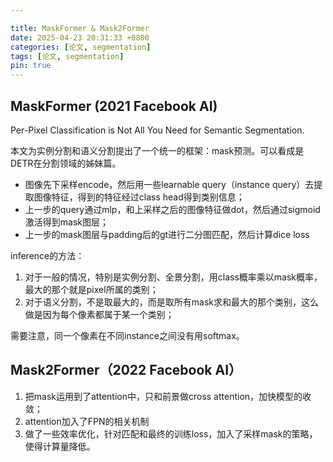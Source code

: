 ```yaml
---

title: MaskFormer & Mask2Former
date: 2025-04-23 20:31:33 +0800
categories: [论文, segmentation]
tags: [论文, segmentation]
pin: true
---
```


## MaskFormer (2021 Facebook AI)

Per-Pixel Classification is Not All You Need for Semantic Segmentation.

本文为实例分割和语义分割提出了一个统一的框架：mask预测。可以看成是DETR在分割领域的姊妹篇。

- 图像先下采样encode，然后用一些learnable query（instance query）去提取图像特征，得到的特征经过class head得到类别信息；
- 上一步的query通过mlp，和上采样之后的图像特征做dot，然后通过sigmoid激活得到mask图层；
- 上一步的mask图层与padding后的gt进行二分图匹配，然后计算dice loss

inference的方法：

1. 对于一般的情况，特别是实例分割、全景分割，用class概率乘以mask概率，最大的那个就是pixel所属的类别；
2. 对于语义分割，不是取最大的，而是取所有mask求和最大的那个类别，这么做是因为每个像素都属于某一个类别；

需要注意，同一个像素在不同instance之间没有用softmax。

## Mask2Former（2022 Facebook AI）

1. 把mask运用到了attention中，只和前景做cross attention，加快模型的收敛；
2. attention加入了FPN的相关机制
3. 做了一些效率优化，针对匹配和最终的训练loss，加入了采样mask的策略，使得计算量降低。


